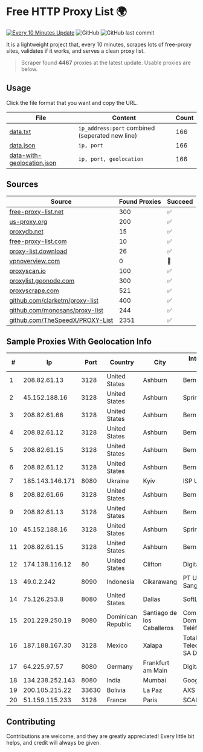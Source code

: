 
# Free HTTP Proxy List 🌍

[![Every 10 Minutes Update](https://github.com/mertguvencli/http-proxy-list/actions/workflows/main.yml/badge.svg?branch=main)](https://github.com/mertguvencli/http-proxy-list/actions/workflows/main.yml)
![GitHub](https://img.shields.io/github/license/mertguvencli/http-proxy-list)
![GitHub last commit](https://img.shields.io/github/last-commit/mertguvencli/http-proxy-list)

It is a lightweight project that, every 10 minutes, scrapes lots of free-proxy sites, validates if it works, and serves a clean proxy list.


> Scraper found **4467** proxies at the latest update. Usable proxies are below.

## Usage

Click the file format that you want and copy the URL.


|File|Content|Count|
|----|-------|-----|
|[data.txt](https://raw.githubusercontent.com/mertguvencli/http-proxy-list/main/proxy-list/data.txt)|`ip_address:port` combined (seperated new line)|166|
|[data.json](https://raw.githubusercontent.com/mertguvencli/http-proxy-list/main/proxy-list/data.json)|`ip, port`|166|
|[data-with-geolocation.json](https://raw.githubusercontent.com/mertguvencli/http-proxy-list/main/proxy-list/data-with-geolocation.json)|`ip, port, geolocation`|166|

## Sources

|Source|Found Proxies|Succeed|
|------|-------------|-------|
|[free-proxy-list.net](https://free-proxy-list.net)|300|✅|
|[us-proxy.org](https://www.us-proxy.org)|200|✅|
|[proxydb.net](http://proxydb.net)|15|✅|
|[free-proxy-list.com](https://free-proxy-list.com/?page=&port=&type%5B%5D=http&type%5B%5D=https&up_time=0&search=Search)|10|✅|
|[proxy-list.download](https://www.proxy-list.download/HTTP)|26|✅|
|[vpnoverview.com](https://vpnoverview.com/privacy/anonymous-browsing/free-proxy-servers)|0|🚫|
|[proxyscan.io](https://www.proxyscan.io)|100|✅|
|[proxylist.geonode.com](https://proxylist.geonode.com/api/proxy-list?limit=300&page=1&sort_by=lastChecked&sort_type=desc&protocols=http,https)|300|✅|
|[proxyscrape.com](https://api.proxyscrape.com/v2/?request=displayproxies&protocol=http&timeout=10000&country=all&ssl=all&anonymity=all)|521|✅|
|[github.com/clarketm/proxy-list](https://raw.githubusercontent.com/clarketm/proxy-list/master/proxy-list-raw.txt)|400|✅|
|[github.com/monosans/proxy-list](https://raw.githubusercontent.com/monosans/proxy-list/main/proxies/http.txt)|244|✅|
|[github.com/TheSpeedX/PROXY-List](https://raw.githubusercontent.com/TheSpeedX/PROXY-List/master/http.txt)|2351|✅|


## Sample Proxies With Geolocation Info

|#|Ip|Port|Country|City|Internet Service Provider|
|-|--|----|-------|----|-------------------------|
|1|208.82.61.13|3128|United States|Ashburn|Bernardi Sounds|
|2|45.152.188.16|3128|United States|Ashburn|Sprint|
|3|208.82.61.66|3128|United States|Ashburn|Bernardi Sounds|
|4|208.82.61.12|3128|United States|Ashburn|Bernardi Sounds|
|5|208.82.61.15|3128|United States|Ashburn|Bernardi Sounds|
|6|208.82.61.12|3128|United States|Ashburn|Bernardi Sounds|
|7|185.143.146.171|8080|Ukraine|Kyiv|ISP UTELS|
|8|208.82.61.66|3128|United States|Ashburn|Bernardi Sounds|
|9|208.82.61.13|3128|United States|Ashburn|Bernardi Sounds|
|10|45.152.188.16|3128|United States|Ashburn|Sprint|
|11|208.82.61.15|3128|United States|Ashburn|Bernardi Sounds|
|12|174.138.116.12|80|United States|Clifton|DigitalOcean, LLC|
|13|49.0.2.242|8090|Indonesia|Cikarawang|PT Usaha Adi Sanggoro|
|14|75.126.253.8|8080|United States|Dallas|SoftLayer|
|15|201.229.250.19|8080|Dominican Republic|Santiago de los Caballeros|Compañía Dominicana de Teléfonos S. A.|
|16|187.188.167.30|3128|Mexico|Xalapa|Total Play Telecomunicaciones SA De CV|
|17|64.225.97.57|8080|Germany|Frankfurt am Main|DigitalOcean, LLC|
|18|134.238.252.143|8080|India|Mumbai|Google LLC|
|19|200.105.215.22|33630|Bolivia|La Paz|AXS Bolivia S. A.|
|20|51.159.115.233|3128|France|Paris|SCALEWAY|



## Contributing

Contributions are welcome, and they are greatly appreciated! Every
little bit helps, and credit will always be given.

